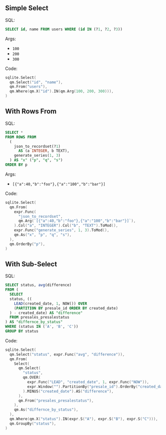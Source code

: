 ## Simple Select

SQL:

```sql
SELECT id, name FROM users WHERE (id IN (?1, ?2, ?3))
```

Args:

* `100`
* `200`
* `300`

Code:

```go
sqlite.Select(
  qm.Select("id", "name"),
  qm.From("users"),
  qm.Where(qm.X("id").IN(qm.Arg(100, 200, 300))),
)
```

## With Rows From

SQL:

```sql
SELECT *
FROM ROWS FROM
  (
    json_to_recordset(?1)
      AS (a INTEGER, b TEXT),
    generate_series(1, 3)
  ) AS "x" ("p", "q", "s")
ORDER BY p
```

Args:

* ``[{"a":40,"b":"foo"},{"a":"100","b":"bar"}]``

Code:

```go
sqlite.Select(
  qm.From(
    expr.Func(
      "json_to_recordset",
      qm.Arg(`[{"a":40,"b":"foo"},{"a":"100","b":"bar"}]`),
    ).Col("a", "INTEGER").Col("b", "TEXT").ToMod(),
    expr.Func("generate_series", 1, 3).ToMod(),
    qm.As("x", "p", "q", "s"),
  ),
  qm.OrderBy("p"),
)
```

## With Sub-Select

SQL:

```sql
SELECT status, avg(difference)
FROM (
  SELECT
  status, ((
    LEAD(created_date, 1, NOW()) OVER
    (PARTITION BY presale_id ORDER BY created_date)
  ) - created_date) AS "difference"
  FROM presales_presalestatus
) AS "differnce_by_status"
WHERE (status IN ('A', 'B', 'C'))
GROUP BY status
```

Code:

```go
sqlite.Select(
  qm.Select("status", expr.Func("avg", "difference")),
  qm.From(
    Select(
      qm.Select(
        "status",
        qm.OVER(
          expr.Func("LEAD", "created_date", 1, expr.Func("NOW")),
          expr.Window("").PartitionBy("presale_id").OrderBy("created_date"),
        ).MINUS("created_date").AS("difference"),
      ),
      qm.From("presales_presalestatus"),
    ),
    qm.As("differnce_by_status"),
  ),
  qm.Where(qm.X("status").IN(expr.S("A"), expr.S("B"), expr.S("C"))),
  qm.GroupBy("status"),
)
```
